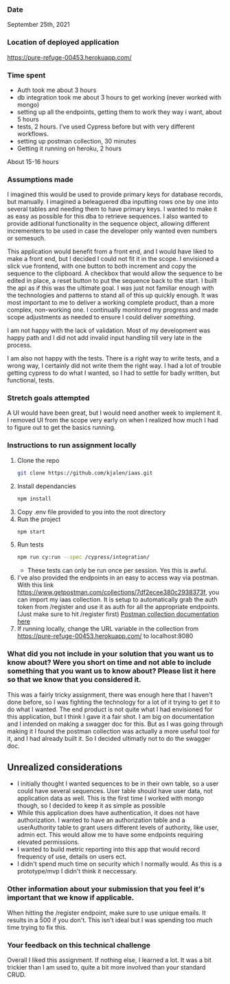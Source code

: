 





### Date 
September 25th, 2021

### Location of deployed application
https://pure-refuge-00453.herokuapp.com/

### Time spent 
 - Auth took me about 3 hours
 - db integration took me about 3 hours to get working (never worked with mongo)
 - setting up all the endpoints, getting them to work they way i want, about 5 hours
 - tests, 2 hours. I've used Cypress before but with very different workflows. 
 - setting up postman collection, 30 minutes
 - Getting it running on heroku, 2 hours

 About 15-16 hours
### Assumptions made 
I imagined this would be used to provide primary keys for database records, but manually. I imagined a beleaguered dba inputting rows one by one into several tables and needing them to have primary keys. I wanted to make it as easy as possible for this dba to retrieve sequences. I also wanted to provide aditional functionality in the sequence object, allowing different incrementers to be used in case the developer only wanted even numbers or somesuch.

 This application would benefit from a front end, and I would have liked to make a front end, but I decided I could not fit it in the scope. I envisioned a slick vue frontend, with one button to both increment and copy the sequence to the clipboard. A checkbox that would allow the sequence to be edited in place, a reset button to put the sequence back to the start. I built the api as if this was the ultimate goal. I was just not familiar enough with the technologies and patterns to stand all of this up quickly enough. It was most important to me to deliver a working complete product, than a more complex, non-working one. I continually monitored my progress and made scope adjustments as needed to ensure I could deliver _something_.

I am not happy with the lack of validation. Most of my development was happy path and I did not add invalid input handling till very late in the process. 

I am also not happy with the tests. There is a right way to write tests, and a wrong way, I certainly did not write them the right way. I had a lot of trouble getting cypress to do what I wanted, so I had to settle for badly written, but functional, tests.

### Stretch goals attempted 
A UI would have been great, but I would need another week to implement it. I removed UI from the scope very early on when I realized how much I had to figure out to get the basics running.
### Instructions to run assignment locally 
1. Clone the repo 
    ```bash
    git clone https://github.com/kjalen/iaas.git
    ```
1. Install dependancies
    ```bash
    npm install
    ```
1. Copy .env file provided to you into the root directory
1. Run the project
    ```bash
    npm start
    ```
1. Run tests
    ```bash
    npm run cy:run --spec /cypress/integration/
    ```
    - These tests can only be run once per session. Yes this is awful.
1. I've also provided the endpoints in an easy to access way via postman. With this link https://www.getpostman.com/collections/7df2ecee380c2938373f, you can import my iaas collection. It is setup to automatically grab the auth token from /register and use it as auth for all the appropriate endpoints. (Just make sure to hit /register first)
[Postman collection documentation here](https://learning.postman.com/docs/getting-started/importing-and-exporting-data/#:~:text=To%20import%20Postman%20data%2C%20select,bring%20your%20data%20into%20Postman.)
1. If running locally, change the URL variable in the collection from https://pure-refuge-00453.herokuapp.com/ to localhost:8080

### What did you not include in your solution that you want us to know about? Were you short on time and not able to include something that you want us to know about? Please list it here so that we know that you considered it. 
This was a fairly tricky assignment, there was enough here that I haven't done before, so I was fighting the technology for a lot of it trying to get it to do what I wanted. The end product is not quite what I had envisioned for this application, but I think I gave it a fair shot.
I am big on documentation and I intended on making a swagger doc for this. But as I was going through making it I found the postman collection was actually a more useful tool for it, and I had already built it. So I decided ultimatly not to do the swagger doc.

## Unrealized considerations
- I initially thought I wanted sequences to be in their own table, so a user could have several sequences. User table should have user data, not application data as well. This is the first time I worked with mongo though, so I decided to keep it as simple as possible
- While this application does have authentication, it does not have authorization. I wanted to have an authorization table and a userAuthority table to grant users different levels of authority, like user, admin ect. This would allow me to have some endpoints requiring elevated permissions.
- I wanted to build metric reporting into this app that would record frequency of use, details on users ect.
- I didn't spend much time on security which I normally would. As this is a prototype/mvp I didn't think it neccessary.
### Other information about your submission that you feel it's important that we know if applicable.
When hitting the /register endpoint, make sure to use unique emails. It results in a 500 if you don't. This isn't ideal but I was spending too much time trying to fix this.
### Your feedback on this technical challenge 
Overall I liked this assignment. If nothing else, I learned a lot. It was a bit trickier than I am used to, quite a bit more involved than your standard CRUD. 

